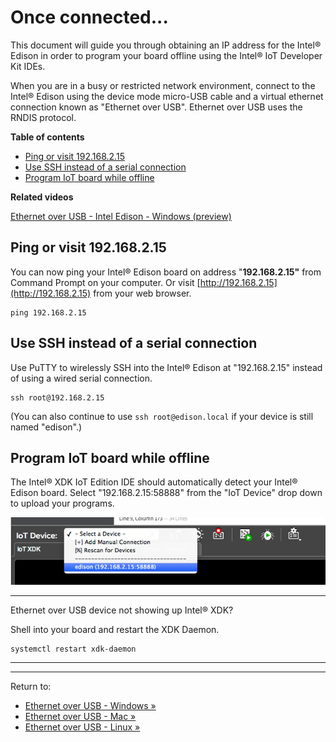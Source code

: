 # Once connected...

This document will guide you through obtaining an IP address for the Intel® Edison in order to program your board offline using the Intel® IoT Developer Kit IDEs.

When you are in a busy or restricted network environment, connect to the Intel® Edison using the device mode micro-USB cable and a virtual ethernet connection known as "Ethernet over USB". Ethernet over USB uses the RNDIS protocol.

**Table of contents**

* [Ping or visit 192.168.2.15](#ping-or-visit-192168215)
* [Use SSH instead of a serial connection](#use-ssh-instead-of-a-serial-connection)
* [Program IoT board while offline](#program-iot-board-while-offline)

**Related videos**

[Ethernet over USB - Intel Edison - Windows (preview)]()


## Ping or visit 192.168.2.15

You can now ping your Intel® Edison board on address "**192.168.2.15"** from Command Prompt on your computer. Or visit [http://192.168.2.15](http://192.168.2.15) from your web browser.

```
ping 192.168.2.15
```

## Use SSH instead of a serial connection

Use PuTTY to wirelessly SSH into the Intel® Edison at "192.168.2.15" instead of using a wired serial connection. 

```
ssh root@192.168.2.15
```

(You can also continue to use `ssh root@edison.local` if your device is still named "edison".)

## Program IoT board while offline

The Intel® XDK IoT Edition IDE should automatically detect your Intel® Edison board. Select "192.168.2.15:58888" from the "IoT Device" drop down to upload your programs. 

![Select "192.168.2.15:58888" from the "IoT Device" drop down](images/xdk-select_dot_15.png)

---

Ethernet over USB device not showing up Intel® XDK?

Shell into your board and restart the XDK Daemon.

```
systemctl restart xdk-daemon
```

---

---

Return to:

* [Ethernet over USB - Windows »](windows.md)
* [Ethernet over USB - Mac »](mac.md)
* [Ethernet over USB - Linux »](linux.md)


